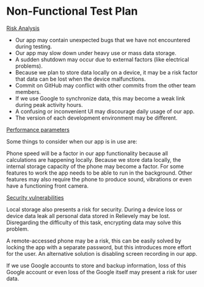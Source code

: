 # Non-Functional Test Plan

<ins>Risk Analysis</ins>

* Our app may contain unexpected bugs that we have not encountered during testing.
* Our app may slow down under heavy use or mass data storage.
* A sudden shutdown may occur due to external factors (like electrical problems).
* Because we plan to store data locally on a device, it may be a risk factor that data can be lost when the device
  malfunctions.
* Commit on GitHub may conflict with other commits from the other team members.
* If we use Google to synchronize data, this may become a weak link during peak activity hours.
* A confusing or inconvenient UI may discourage daily usage of our app.
* The version of each development environment may be different.

<ins>Performance parameters</ins>

Some things to consider when our app is in use are:

Phone speed will be a factor in our app functionality because all calculations are happening locally. Because we store
data locally, the internal storage capacity of the phone may become a factor. For some features to work the app needs to
be able to run in the background. Other features may also require the phone to produce sound, vibrations or even have a
functioning front camera.

<ins>Security vulnerabilities</ins>

Local storage also presents a risk for security. During a device loss or device data leak all personal data stored in
Relievely may be lost. Disregarding the difficulty of this task, encrypting data may solve this problem.

A remote-accessed phone may be a risk, this can be easily solved by locking the app with a separate password, but this
introduces more effort for the user. An alternative solution is disabling screen recording in our app.

If we use Google accounts to store and backup information, loss of this Google account or even loss of the Google itself
may present a risk for user data. 
